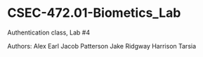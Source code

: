 # CSEC-472.01-Biometics_Lab
Authentication class, Lab #4

Authors:
Alex Earl
Jacob Patterson
Jake Ridgway
Harrison Tarsia
